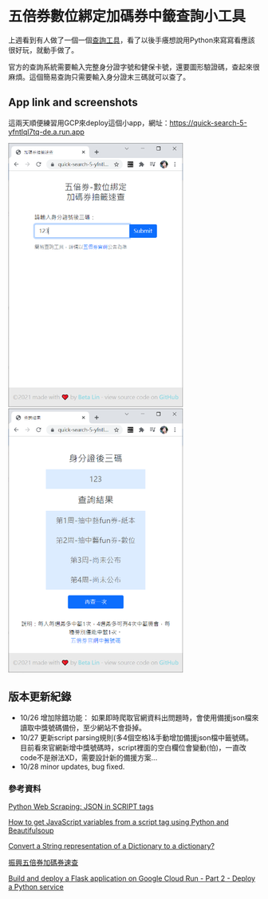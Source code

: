 # 五倍券數位綁定加碼券中籤查詢小工具

上週看到有人做了一個一個[查詢工具](https://onlinemad.github.io/5000-lottery/)，看了以後手癢想說用Python來寫寫看應該很好玩，就動手做了。

官方的查詢系統需要輸入完整身分證字號和健保卡號，還要圖形驗證碼，查起來很麻煩。這個簡易查詢只需要輸入身分證末三碼就可以查了。

## App link and screenshots

這兩天順便練習用GCP來deploy這個小app，網址：https://quick-search-5-yfntlql7tq-de.a.run.app

<img src="/ScreenShots/home.PNG" width="350"> <img src="/ScreenShots/result.PNG" width="350">

## 版本更新紀錄

- 10/26 增加除錯功能： 如果即時爬取官網資料出問題時，會使用備援json檔來讀取中獎號碼備份，至少網站不會掛掉。
- 10/27 更新script parsing規則(多4個空格)&手動增加備援json檔中籤號碼。目前看來官網新增中獎號碼時，script裡面的空白欄位會變動(怕)，一直改code不是辦法XD，需要設計新的備援方案...
- 10/28 minor updates, bug fixed.

### 參考資料
[Python Web Scraping: JSON in SCRIPT tags](https://www.youtube.com/watch?v=QNLBBGWEQ3Q)

[How to get JavaScript variables from a script tag using Python and Beautifulsoup](https://stackoverflow.com/questions/51777725/how-to-get-javascript-variables-from-a-script-tag-using-python-and-beautifulsoup/51778105)

[Convert a String representation of a Dictionary to a dictionary?](https://stackoverflow.com/questions/988228/convert-a-string-representation-of-a-dictionary-to-a-dictionary)

[振興五倍券加碼券速查](https://github.com/onlinemad/5000-lottery)

[Build and deploy a Flask application on Google Cloud Run - Part 2 - Deploy a Python service](https://www.youtube.com/watch?v=v-9R1LaSQiw)
